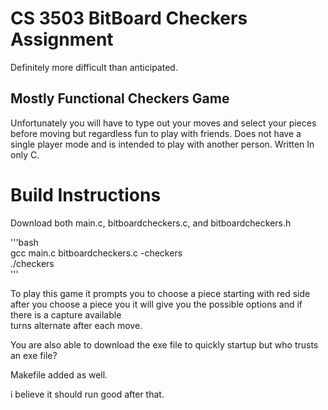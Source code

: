 # CS 3503 BitBoard Checkers Assignment
Definitely more difficult than anticipated.

## Mostly Functional Checkers Game
Unfortunately you will have to type out your moves and select your pieces before moving but regardless fun to play with friends. Does not have a single player mode and is intended to play with another person. Written In only C.


# Build Instructions
Download both main.c, bitboardcheckers.c, and bitboardcheckers.h <br>

'''bash <br>
gcc main.c bitboardcheckers.c -checkers <br>
./checkers <br>
''' <br>

To play this game it prompts you to choose a piece starting with red side <br>
after you choose a piece you it will give you the possible options and if there is a capture available <br>
turns alternate after each move. <br>

You are also able to download the exe file to quickly startup but who trusts an exe file? <br>

Makefile added as well. <br>

i believe it should run good after that. 


